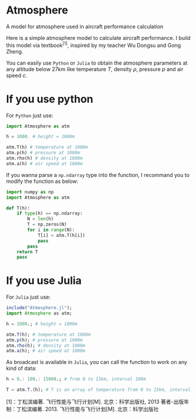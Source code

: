 # Atmosphere

A model for atmosphere used in aircraft performance calculation

Here is a simple atmosphere model to calculate aircraft performance. I build this model via textbook$^{[1]}$, inspired by my teacher Wu Dongsu and Gong Zheng. 

You can easily use `Python` or `Julia` to obtain the atmosphere parameters at any altitude below 27km like temperature $T$, density $\rho$, pressure $p$ and air speed $c$.

# If you use python

For `Python` just use:
```python
import Atmosphere as atm

h = 1000. # height = 1000m

atm.T(h) # temperature at 1000m
atm.p(h) # pressure at 1000m
atm.rho(h) # density at 1000m
atm.a(h) # air speed at 1000m
```

If you wanna parse a `np.ndarray` type into the function, I recommand you to modify the function as below:

```python
import numpy as np
import Atmosphere as atm

def T(h):
    if type(h) == np.ndarray:
        N = len(h)
        T = np.zeros(N)
        for i in range(N):
            T[i] = atm.T(h[i])
            pass
        pass
    return T
    pass
```

# If you use Julia

For `Julia` just use:

```julia
include("Atmosphere.jl");
import Atmosphere as atm;

h = 1000.; # height = 1000m

atm.T(h); # temperature at 1000m
atm.p(h); # pressure at 1000m
atm.rho(h); # density at 1000m
atm.a(h); # air speed at 1000m
```

As broadcast is available in `Julia`, you can call the function to work on any kind of data:

```julia
h = 0.: 100.: 15000.; # from 0 to 15km, interval 100m

T = atm.T.(h); # T is an array of temperature from 0 to 15km, interval 100m
```

[1]：丁松滨编著. 飞行性能与飞行计划[M]. 北京：科学出版社, 2013
著者-出版年制：丁松滨编著. 2013. 飞行性能与飞行计划[M]. 北京：科学出版社